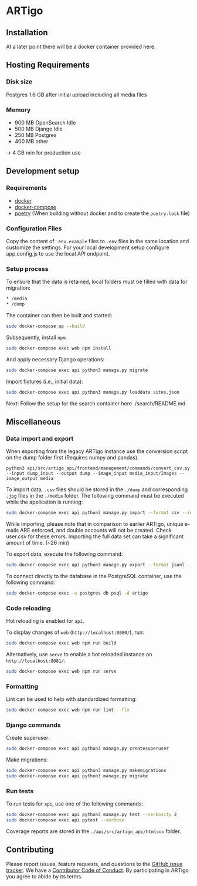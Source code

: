 # ARTigo

## Installation
At a later point there will be a docker container provided here.

## Hosting Requirements

### Disk size
Postgres 1.6 GB after initial upload including all media files

### Memory
* 900 MB OpenSearch Idle
* 500 MB Django Idle
* 250 MB Postgres
* 400 MB other

→ 4 GB min for production use

## Development setup

### Requirements
* [docker](https://docs.docker.com/get-docker/)
* [docker-compose](https://docs.docker.com/compose/install/)
* [poetry](https://pypi.org/project/poetry/) (When building without docker and to create the `poetry.lock` file)

### Configuration Files
Copy the content of `.env.example` files to `.env` files in the same location and customize the settings.
For your local development setup configure app.config.js to use the local API endpoint.

### Setup process

To ensure that the data is retained, local folders must be filled with data for migration:
```sh
* /media
* /dump
```

The container can then be built and started:
```sh
sudo docker-compose up --build
```

Subsequently, install `npm`:
```sh
sudo docker-compose exec web npm install
```

And apply necessary Django operations:
```sh
sudo docker-compose exec api python3 manage.py migrate
```

Import fixtures (i.e., initial data):
```sh
sudo docker-compose exec api python3 manage.py loaddata sites.json
```

Next: Follow the setup for the search container here ./search/README.md

## Miscellaneous

### Data import and export
When exporting from the legacy ARTigo instance use the conversion script on the dump folder first (Requires numpy  and pandas).

```
python3 api/src/artigo_api/frontend/management/commands/convert_csv.py --input dump_input --output dump --image_input media_input/Images --image_output media
```

To import data, `.csv` files should be stored in the `./dump` and corresponding `.jpg` files in the `./media` folder. The following command must be executed while the application is running:
```sh
sudo docker-compose exec api python3 manage.py import --format csv --input /dump
```
While importing, please note that in comparison to earlier ARTigo, unique e-mails ARE enforced, and double accounts will not be created. 
Check user.csv for these errors. Importing the full data set can take a significant amount of time. (~26 min)

To export data, execute the following command:
```sh
sudo docker-compose exec api python3 manage.py export --format jsonl --output /dump
```

To connect directly to the database in the PostgreSQL container, use the following command:
```sh
sudo docker-compose exec -u postgres db psql -d artigo
```

### Code reloading
Hot reloading is enabled for `api`. 

To display changes of `web` (`http://localhost:8080/`), run:
```sh
sudo docker-compose exec web npm run build
```

Alternatively, use `serve` to enable a hot reloaded instance on `http://localhost:8081/`:
```sh
sudo docker-compose exec web npm run serve
```

### Formatting
Lint can be used to help with standardized formatting:
```sh
sudo docker-compose exec web npm run lint --fix
```

### Django commands
Create superuser:
```sh
sudo docker-compose exec api python3 manage.py createsuperuser
```

Make migrations:
```sh
sudo docker-compose exec api python3 manage.py makemigrations
sudo docker-compose exec api python3 manage.py migrate
```

### Run tests
To run tests for `api`, use one of the following commands:
```sh
sudo docker-compose exec api python3 manage.py test --verbosity 2
sudo docker-compose exec api pytest --verbose
```

Coverage reports are stored in the `./api/src/artigo_api/htmlcov` folder.


## Contributing

Please report issues, feature requests, and questions to the [GitHub issue tracker](https://github.com/arthist-lmu/artigo/issues). 
We have a [Contributor Code of Conduct](https://github.com/arthist-lmu/artigo/blob/master/CODE_OF_CONDUCT.md). 
By participating in ARTigo you agree to abide by its terms.
